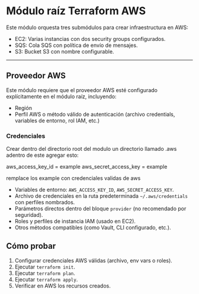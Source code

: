 
# Módulo raíz Terraform AWS

Este módulo orquesta tres submódulos para crear infraestructura en AWS:

- EC2: Varias instancias con dos security groups configurados.
- SQS: Cola SQS con política de envío de mensajes.
- S3: Bucket S3 con nombre configurable.

---

## Proveedor AWS

Este módulo requiere que el proveedor AWS esté configurado explícitamente en el módulo raíz, incluyendo:

- Región
- Perfil AWS o método válido de autenticación (archivo credentials, variables de entorno, rol IAM, etc.)

### Credenciales

Crear dentro del directorio root del modulo un directorio llamado .aws
adentro de este agregar esto: 

aws_access_key_id = example
aws_secret_access_key = example

remplace los example con  credenciales validas de aws 

- Variables de entorno: `AWS_ACCESS_KEY_ID`, `AWS_SECRET_ACCESS_KEY`.
- Archivo de credenciales en la ruta predeterminada `~/.aws/credentials` con perfiles nombrados.
- Parámetros directos dentro del bloque `provider` (no recomendado por seguridad).
- Roles y perfiles de instancia IAM (usado en EC2).
- Otros métodos compatibles (como Vault, CLI configurado, etc.).

## Cómo probar

1. Configurar credenciales AWS válidas (archivo, env vars o roles).
2. Ejecutar `terraform init`.
3. Ejecutar `terraform plan`.
4. Ejecutar `terraform apply`.
5. Verificar en AWS los recursos creados.
